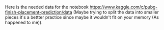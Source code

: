 Here is the needed data for the notebook https://www.kaggle.com/c/pubg-finish-placement-prediction/data
(Maybe trying to split the data into smaller pieces it's a bettter practice since maybe it wouldn't fit on your memory (As happened to me)).
